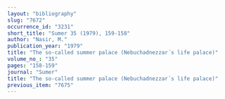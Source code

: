```yaml
---
layout: "bibliography"
slug: "7672"
occurrence_id: "3231"
short_title: "Sumer 35 (1979), 159-158"
author: "Nasir, M."
publication_year: "1979"
title: "The so-called summer palace (Nebuchadnezzar´s life palace)"
volume_no_: "35"
pages: "158-159"
journal: "Sumer"
title: "The so-called summer palace (Nebuchadnezzar´s life palace)"
previous_item: "7675"
---
```

